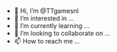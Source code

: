- 👋 Hi, I’m @TTgamesnl
- 👀 I’m interested in ...
- 🌱 I’m currently learning ...
- 💞️ I’m looking to collaborate on ...
- 📫 How to reach me ...

<!---
TTgamesnl/TTgamesnl is a ✨ special ✨ repository because its `README.md` (this file) appears on your GitHub profile.
You can click the Preview link to take a look at your changes.
--->
